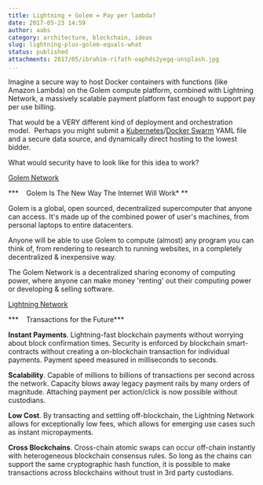 ```yaml
---
title: Lightning + Golem = Pay per lambda?
date: 2017-05-23 14:59
author: aabs
category: architecture, blockchain, ideas
slug: lightning-plus-golem-equals-what
status: published
attachments: 2017/05/ibrahim-rifath-oaphds2yegq-unsplash.jpg
...
```


Imagine a secure way to host Docker containers with functions (like Amazon Lambda) on the Golem compute platform, combined with Lightning Network, a massively scalable payment platform fast enough to support pay per use billing.

That would be a VERY different kind of deployment and orchestration model.  Perhaps you might submit a [Kubernetes](http://kubernetes.io)/[Docker Swarm](https://docs.docker.com/engine/swarm/) YAML file and a secure data source, and dynamically direct hosting to the lowest bidder.

What would security have to look like for this idea to work?

[Golem Network](https://blog.golemproject.net/golem-building-the-worlds-most-powerful-supercomputer-on-blockchain-4ccb44c328a)

***    Golem Is The New Way The Internet Will Work* **

Golem is a global, open sourced, decentralized supercomputer that anyone can access. It's made up of the combined power of user's machines, from personal laptops to entire datacenters.

Anyone will be able to use Golem to compute (almost) any program you can think of, from rendering to research to running websites, in a completely decentralized & inexpensive way.

The Golem Network is a decentralized sharing economy of computing power, where anyone can make money 'renting' out their computing power or developing & selling software.

[Lightning Network](https://lightning.network/)

***    Transactions for the Future***

**Instant Payments**. Lightning-fast blockchain payments without worrying about block confirmation times. Security is enforced by blockchain smart-contracts without creating a on-blockchain transaction for individual payments. Payment speed measured in milliseconds to seconds.

**Scalability**. Capable of millions to billions of transactions per second across the network. Capacity blows away legacy payment rails by many orders of magnitude. Attaching payment per action/click is now possible without custodians.

**Low Cost**. By transacting and settling off-blockchain, the Lightning Network allows for exceptionally low fees, which allows for emerging use cases such as instant micropayments.

**Cross Blockchains**. Cross-chain atomic swaps can occur off-chain instantly with heterogeneous blockchain consensus rules. So long as the chains can support the same cryptographic hash function, it is possible to make transactions across blockchains without trust in 3rd party custodians.
